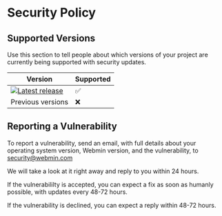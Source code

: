 # Security Policy

## Supported Versions

Use this section to tell people about which versions of your project are
currently being supported with security updates.

| Version | Supported          |
| ------- | ------------------ |
| <a href="https://github.com/webmin/webmin/releases/"><img src="https://img.shields.io/github/release/webmin/webmin" alt="Latest release"></a>   | :white_check_mark: |
| Previous versions | :x:                |

## Reporting a Vulnerability

To report a vulnerability, send an email, with full details about your operating system version, Webmin version, and the vulnerability, to security@webmin.com

We will take a look at it right away and reply to you within 24 hours.

If the vulnerabililty is accepted, you can expect a fix as soon as humanly possible, with updates every 48-72 hours.

If the vulnerability is declined, you can expect a reply within 48-72 hours.

